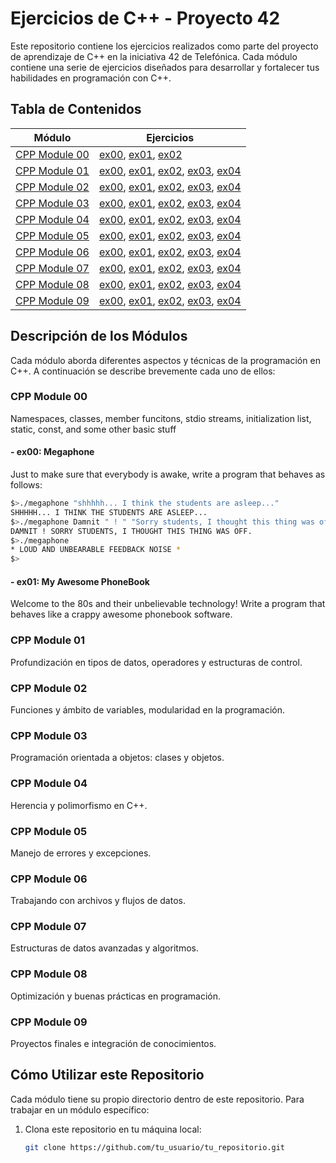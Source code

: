 # Ejercicios de C++ - Proyecto 42

Este repositorio contiene los ejercicios realizados como parte del proyecto de aprendizaje de C++ en la iniciativa 42 de Telefónica. Cada módulo contiene una serie de ejercicios diseñados para desarrollar y fortalecer tus habilidades en programación con C++.

## Tabla de Contenidos

| Módulo        | Ejercicios          |
|---------------|---------------------|
| [CPP Module 00]() | [ex00](), [ex01](), [ex02]()|
| [CPP Module 01]() | [ex00](), [ex01](), [ex02](), [ex03](), [ex04]() |
| [CPP Module 02]() | [ex00](), [ex01](), [ex02](), [ex03](), [ex04]() |
| [CPP Module 03]() | [ex00](), [ex01](), [ex02](), [ex03](), [ex04]() |
| [CPP Module 04]() | [ex00](), [ex01](), [ex02](), [ex03](), [ex04]() |
| [CPP Module 05]() | [ex00](), [ex01](), [ex02](), [ex03](), [ex04]() |
| [CPP Module 06]() | [ex00](), [ex01](), [ex02](), [ex03](), [ex04]() |
| [CPP Module 07]() | [ex00](), [ex01](), [ex02](), [ex03](), [ex04]() |
| [CPP Module 08]() | [ex00](), [ex01](), [ex02](), [ex03](), [ex04]() |
| [CPP Module 09]() | [ex00](), [ex01](), [ex02](), [ex03](), [ex04]() |

## Descripción de los Módulos

Cada módulo aborda diferentes aspectos y técnicas de la programación en C++. A continuación se describe brevemente cada uno de ellos:

### CPP Module 00
Namespaces, classes, member funcitons, stdio streams, initialization list, static, const, and some other basic stuff
####  - ex00: Megaphone
Just to make sure that everybody is awake, write a program that behaves as follows:
   ```sh
   $>./megaphone "shhhhh... I think the students are asleep..."
   SHHHHH... I THINK THE STUDENTS ARE ASLEEP...
   $>./megaphone Damnit " ! " "Sorry students, I thought this thing was off."
   DAMNIT ! SORRY STUDENTS, I THOUGHT THIS THING WAS OFF.
   $>./megaphone
   * LOUD AND UNBEARABLE FEEDBACK NOISE *
   $>
   ```
####  - ex01: My Awesome PhoneBook
Welcome to the 80s and their unbelievable technology! Write a program that behaves
like a crappy awesome phonebook software.

### CPP Module 01
Profundización en tipos de datos, operadores y estructuras de control.

### CPP Module 02
Funciones y ámbito de variables, modularidad en la programación.

### CPP Module 03
Programación orientada a objetos: clases y objetos.

### CPP Module 04
Herencia y polimorfismo en C++.

### CPP Module 05
Manejo de errores y excepciones.

### CPP Module 06
Trabajando con archivos y flujos de datos.

### CPP Module 07
Estructuras de datos avanzadas y algoritmos.

### CPP Module 08
Optimización y buenas prácticas en programación.

### CPP Module 09
Proyectos finales e integración de conocimientos.

## Cómo Utilizar este Repositorio

Cada módulo tiene su propio directorio dentro de este repositorio. Para trabajar en un módulo específico:

1. Clona este repositorio en tu máquina local:
   ```sh
   git clone https://github.com/tu_usuario/tu_repositorio.git
